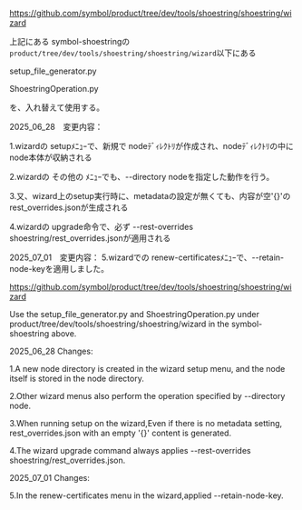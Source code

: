 https://github.com/symbol/product/tree/dev/tools/shoestring/shoestring/wizard

上記にある symbol-shoestringの`product/tree/dev/tools/shoestring/shoestring/wizard`以下にある

setup_file_generator.py

ShoestringOperation.py

を、入れ替えて使用する。

2025_06_28　変更内容：

1.wizardの setupﾒﾆｭｰで、新規で nodeﾃﾞｨﾚｸﾄﾘが作成され、nodeﾃﾞｨﾚｸﾄﾘの中に node本体が収納される

2.wizardの その他の ﾒﾆｭｰでも、--directory nodeを指定した動作を行う。

3.又、wizard上のsetup実行時に、metadataの設定が無くても、内容が空'{}'のrest_overrides.jsonが生成される

4.wizardの upgrade命令で、必ず --rest-overrides shoestring/rest_overrides.jsonが適用される

2025_07_01　変更内容：
5.wizardでの renew-certificatesﾒﾆｭｰで、--retain-node-keyを適用しました。



https://github.com/symbol/product/tree/dev/tools/shoestring/shoestring/wizard

Use the setup_file_generator.py and ShoestringOperation.py under product/tree/dev/tools/shoestring/shoestring/wizard in the symbol-shoestring above.

2025_06_28 Changes:

1.A new node directory is created in the wizard setup menu, and the node itself is stored in the node directory.

2.Other wizard menus also perform the operation specified by --directory node.

3.When running setup on the wizard,Even if there is no metadata setting, rest_overrides.json with an empty '{}' content is generated.

4.The wizard upgrade command always applies --rest-overrides shoestring/rest_overrides.json.

2025_07_01 Changes:

5.In the renew-certificates menu in the wizard,applied --retain-node-key.

